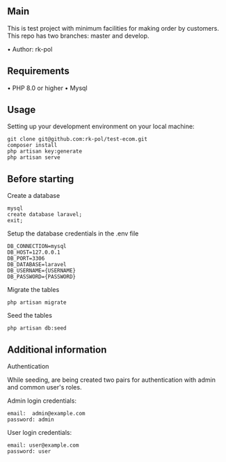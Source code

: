 ## Main

This is test project with minimum facilities for making order by customers.
This repo has two branches: master and develop.

•	Author: rk-pol 

## Requirements
•	PHP 8.0 or higher 
• 	Mysql

## Usage <br>
Setting up your development environment on your local machine: <br>
```
git clone git@github.com:rk-pol/test-ecom.git
composer install
php artisan key:generate
php artisan serve
```


## Before starting <br>
Create a database <br>
```
mysql
create database laravel;
exit;
```

Setup the database credentials in the .env file <br>
```
DB_CONNECTION=mysql
DB_HOST=127.0.0.1
DB_PORT=3306
DB_DATABASE=laravel
DB_USERNAME={USERNAME}
DB_PASSWORD={PASSWORD}
```

Migrate the tables
```
php artisan migrate
```	

Seed the tables
```
php artisan db:seed
```	
## Additional information <br>
Authentication<br>

While seeding, are being created two pairs for authentication with admin and common user's roles.

Admin login credentials:
```
email:  admin@example.com
password: admin
```
User login credentials:
```
email: user@example.com
password: user
```
